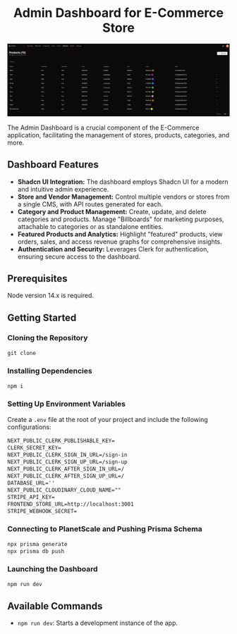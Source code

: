 <h1 align="center" >Admin Dashboard for E-Commerce Store</h1>
<p align="center">
  <img src="https://github.com/Captain-Leftovers/assets/blob/master/e-store-dash.png" alt="e-store-dash image" />
</p>
<p>The Admin Dashboard is a crucial component of the E-Commerce application, facilitating the management of stores, products, categories, and more.</p>

<h2>Dashboard Features</h2>

<ul>
    <li><strong>Shadcn UI Integration:</strong> The dashboard employs Shadcn UI for a modern and intuitive admin experience.</li>
    <li><strong>Store and Vendor Management:</strong> Control multiple vendors or stores from a single CMS, with API routes generated for each.</li>
    <li><strong>Category and Product Management:</strong> Create, update, and delete categories and products. Manage "Billboards" for marketing purposes, attachable to categories or as standalone entities.</li>
    <li><strong>Featured Products and Analytics:</strong> Highlight "featured" products, view orders, sales, and access revenue graphs for comprehensive insights.</li>
    <li><strong>Authentication and Security:</strong> Leverages Clerk for authentication, ensuring secure access to the dashboard.</li>
</ul>

<h2>Prerequisites</h2>

<p>Node version 14.x is required.</p>

<h2>Getting Started</h2>

<h3>Cloning the Repository</h3>

<pre><code>git clone <repo URL> </code></pre>

<h3>Installing Dependencies</h3>

<pre><code>npm i</code></pre>

<h3>Setting Up Environment Variables</h3>

<p>Create a <code>.env</code> file at the root of your project and include the following configurations:</p>

<pre><code>NEXT_PUBLIC_CLERK_PUBLISHABLE_KEY=
CLERK_SECRET_KEY=
NEXT_PUBLIC_CLERK_SIGN_IN_URL=/sign-in
NEXT_PUBLIC_CLERK_SIGN_UP_URL=/sign-up
NEXT_PUBLIC_CLERK_AFTER_SIGN_IN_URL=/
NEXT_PUBLIC_CLERK_AFTER_SIGN_UP_URL=/
DATABASE_URL=''
NEXT_PUBLIC_CLOUDINARY_CLOUD_NAME=""
STRIPE_API_KEY=
FRONTEND_STORE_URL=http://localhost:3001
STRIPE_WEBHOOK_SECRET=</code></pre>

<h3>Connecting to PlanetScale and Pushing Prisma Schema</h3>

<pre><code>npx prisma generate
npx prisma db push</code></pre>

<h3>Launching the Dashboard</h3>

<pre><code>npm run dev</code></pre>

<h2>Available Commands</h2>

<ul>
    <li><code>npm run dev</code>: Starts a development instance of the app.</li>
</ul>
